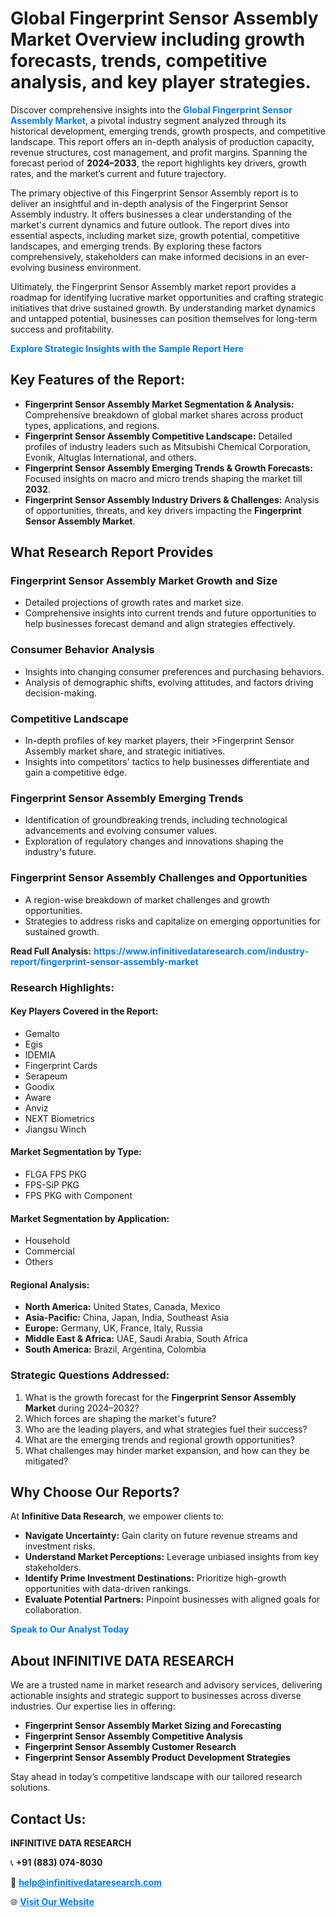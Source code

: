 <h1>Global Fingerprint Sensor Assembly Market Overview including growth forecasts, trends, competitive analysis, and key player strategies.</h1>
<p>
Discover comprehensive insights into the 
<a href="https://www.infinitivedataresearch.com/industry-report/fingerprint-sensor-assembly-market" rel="dofollow" style="color: #007BFF; text-decoration: none;"><strong>Global Fingerprint Sensor Assembly Market</strong></a>, a pivotal industry segment analyzed through its historical development, emerging trends, growth prospects, and competitive landscape. This report offers an in-depth analysis of production capacity, revenue structures, cost management, and profit margins. Spanning the forecast period of <strong>2024–2033</strong>, the report highlights key drivers, growth rates, and the market’s current and future trajectory.
</p>
<p>
The primary objective of this Fingerprint Sensor Assembly report is to deliver an insightful and in-depth analysis of the Fingerprint Sensor Assembly industry. It offers businesses a clear understanding of the market's current dynamics and future outlook. The report dives into essential aspects, including market size, growth potential, competitive landscapes, and emerging trends. By exploring these factors comprehensively, stakeholders can make informed decisions in an ever-evolving business environment.
</p>
<p>
Ultimately, the Fingerprint Sensor Assembly market report provides a roadmap for identifying lucrative market opportunities and crafting strategic initiatives that drive sustained growth. By understanding market dynamics and untapped potential, businesses can position themselves for long-term success and profitability.
</p>
<p>
<a href="https://www.infinitivedataresearch.com/request-sample/reportId=106493" style="color: #007BFF; text-decoration: none;"><strong>Explore Strategic Insights with the Sample Report Here</strong></a>
</p>

<h2>Key Features of the Report:</h2>
<ul>
<li><strong>Fingerprint Sensor Assembly Market Segmentation & Analysis:</strong> Comprehensive breakdown of global market shares across product types, applications, and regions.</li>
<li><strong>Fingerprint Sensor Assembly Competitive Landscape:</strong> Detailed profiles of industry leaders such as Mitsubishi Chemical Corporation, Evonik, Altuglas International, and others.</li>
<li><strong>Fingerprint Sensor Assembly Emerging Trends & Growth Forecasts:</strong> Focused insights on macro and micro trends shaping the market till <strong>2032</strong>.</li>
<li><strong>Fingerprint Sensor Assembly Industry Drivers & Challenges:</strong> Analysis of opportunities, threats, and key drivers impacting the <strong>Fingerprint Sensor Assembly Market</strong>.</li>
</ul>

<h2>What Research Report Provides</h2>
<h3>Fingerprint Sensor Assembly Market Growth and Size</h3>
<ul>
<li>Detailed projections of growth rates and market size.</li>
<li>Comprehensive insights into current trends and future opportunities to help businesses forecast demand and align strategies effectively.</li>
</ul>

<h3>Consumer Behavior Analysis</h3>
<ul>
<li>Insights into changing consumer preferences and purchasing behaviors.</li>
<li>Analysis of demographic shifts, evolving attitudes, and factors driving decision-making.</li>
</ul>

<h3>Competitive Landscape</h3>
<ul>
<li>In-depth profiles of key market players, their >Fingerprint Sensor Assembly market share, and strategic initiatives.</li>
<li>Insights into competitors' tactics to help businesses differentiate and gain a competitive edge.</li>
</ul>

<h3>Fingerprint Sensor Assembly Emerging Trends</h3>
<ul>
<li>Identification of groundbreaking trends, including technological advancements and evolving consumer values.</li>
<li>Exploration of regulatory changes and innovations shaping the industry's future.</li>
</ul>

<h3>Fingerprint Sensor Assembly Challenges and Opportunities</h3>
<ul>
<li>A region-wise breakdown of market challenges and growth opportunities.</li>
<li>Strategies to address risks and capitalize on emerging opportunities for sustained growth.</li>
</ul>
<p><strong>Read Full Analysis:</strong> <a href="https://www.infinitivedataresearch.com/industry-report/fingerprint-sensor-assembly-market" rel="dofollow" style="color: #007BFF; text-decoration: none;"><strong>https://www.infinitivedataresearch.com/industry-report/fingerprint-sensor-assembly-market</strong></a></p>
<h3>Research Highlights:</h3>
<h4>Key Players Covered in the Report:</h4>
<ul><li>Gemalto</li><li>Egis</li><li>IDEMIA</li><li>Fingerprint Cards</li><li>Serapeum</li><li>Goodix</li><li>Aware</li><li>Anviz</li><li>NEXT Biometrics</li><li>Jiangsu Winch</li></ul>
<h4>Market Segmentation by Type:</h4>
<ul><li>FLGA FPS PKG</li><li>FPS-SiP PKG</li><li>FPS PKG with Component</li></ul>
<h4>Market Segmentation by Application:</h4>
<ul><li>Household</li><li>Commercial</li><li>Others</li></ul>

<h4>Regional Analysis:</h4>
<ul>
<li><strong>North America:</strong> United States, Canada, Mexico</li>
<li><strong>Asia-Pacific:</strong> China, Japan, India, Southeast Asia</li>
<li><strong>Europe:</strong> Germany, UK, France, Italy, Russia</li>
<li><strong>Middle East & Africa:</strong> UAE, Saudi Arabia, South Africa</li>
<li><strong>South America:</strong> Brazil, Argentina, Colombia</li>
</ul>

<h3>Strategic Questions Addressed:</h3>
<ol>
<li>What is the growth forecast for the <strong>Fingerprint Sensor Assembly Market</strong> during 2024–2032?</li>
<li>Which forces are shaping the market's future?</li>
<li>Who are the leading players, and what strategies fuel their success?</li>
<li>What are the emerging trends and regional growth opportunities?</li>
<li>What challenges may hinder market expansion, and how can they be mitigated?</li>
</ol>

<h2>Why Choose Our Reports?</h2>
<p>At <strong>Infinitive Data Research</strong>, we empower clients to:</p>
<ul>
<li><strong>Navigate Uncertainty:</strong> Gain clarity on future revenue streams and investment risks.</li>
<li><strong>Understand Market Perceptions:</strong> Leverage unbiased insights from key stakeholders.</li>
<li><strong>Identify Prime Investment Destinations:</strong> Prioritize high-growth opportunities with data-driven rankings.</li>
<li><strong>Evaluate Potential Partners:</strong> Pinpoint businesses with aligned goals for collaboration.</li>
</ul>
<p><a href="https://www.infinitivedataresearch.com/industry-report/fingerprint-sensor-assembly-market" rel="dofollow" style="color: #007BFF; text-decoration: none;"><strong>Speak to Our Analyst Today</strong></a></p>

<h2>About INFINITIVE DATA RESEARCH</h2>
<p>We are a trusted name in market research and advisory services, delivering actionable insights and strategic support to businesses across diverse industries. Our expertise lies in offering:</p>
<ul>
<li><strong>Fingerprint Sensor Assembly Market Sizing and Forecasting</strong></li>
<li><strong>Fingerprint Sensor Assembly Competitive Analysis</strong></li>
<li><strong>Fingerprint Sensor Assembly Customer Research</strong></li>
<li><strong>Fingerprint Sensor Assembly Product Development Strategies</strong></li>
</ul>
<p>Stay ahead in today’s competitive landscape with our tailored research solutions.</p>

<h2>Contact Us:</h2>
<p><strong>INFINITIVE DATA RESEARCH</strong></p>
<p>📞 <strong>+91 (883) 074-8030</strong></p>
<p>📧 <strong><a href="mailto:help@infinitivedataresearch.com" style="color: #007BFF;">help@infinitivedataresearch.com</a></strong></p>
<p>🌐 <strong><a href="https://www.infinitivedataresearch.com" rel="dofollow" style="color: #007BFF;">Visit Our Website</a></strong></p>